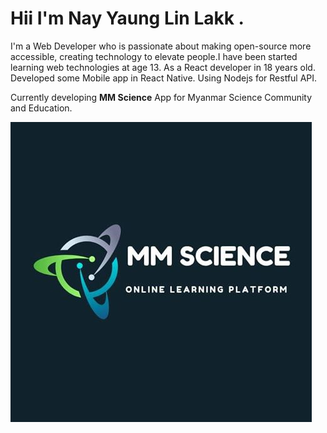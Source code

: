 # Hii I'm Nay Yaung Lin Lakk .

I'm a Web Developer who is passionate about making open-source more accessible, creating technology to elevate people.I have been started learning web technologies at age 13. As a React developer in 18 years old. Developed some Mobile app in React Native. Using Nodejs for Restful API.

Currently developing **MM Science** App for Myanmar Science Community and Education.


<img src="https://raw.githubusercontent.com/nayyaung9/nayyaung9/master/mmscience.jpg" alt="nay-yaung-lin-lakk-mmscinece" >